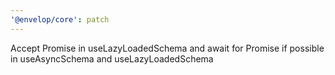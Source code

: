 ```yaml
---
'@envelop/core': patch
---
```


Accept Promise in useLazyLoadedSchema and await for Promise if possible in useAsyncSchema and useLazyLoadedSchema
